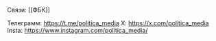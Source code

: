 
Связи:
[[ФБК]]

Телеграмм:
https://t.me/politica_media
X:
https://x.com/politica_media
Insta:
https://www.instagram.com/politica_media/
